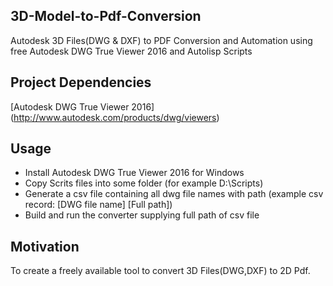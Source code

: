 ## 3D-Model-to-Pdf-Conversion

Autodesk 3D Files(DWG & DXF) to PDF Conversion and Automation using free Autodesk DWG True Viewer 2016 and Autolisp Scripts

## Project Dependencies

[Autodesk DWG True Viewer 2016] (http://www.autodesk.com/products/dwg/viewers) 


## Usage

* Install Autodesk DWG True Viewer 2016 for Windows
* Copy Scrits files into some folder (for example D:\Scripts\)
* Generate a csv file containing all dwg file names with path (example csv record: [DWG file name] [Full path])
* Build and run the converter supplying full path of csv file

## Motivation

To create a freely available tool to convert 3D Files(DWG,DXF) to 2D Pdf.






